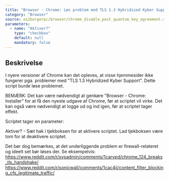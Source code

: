 ```yaml
---
title: "Browser - Chrome: Løs problem med TLS 1.3 Hybridized Kyber Support"
category: "Browser"
source: os2borgerpc/browser/chrome_disable_post_quantum_key_agreement.sh
parameters:
  - name: "Aktiver?"
    type: "checkbox"
    default: null
    mandatory: false
---
```


## Beskrivelse
I nyere versioner af Chrome kan det opleves, at visse hjemmesider ikke fungerer pga. problemer med "TLS 1.3 Hybridized Kyber Support".
Dette script burde løse problemet.

BEMÆRK: Det kan være nødvendigt at genkøre "Browser - Chrome: Installer" for at få den nyeste udgave af Chrome, før at scriptet vil virke.
Det kan også være nødvendigt at logge ud og ind igen, før at scriptet tager effekt.

Scriptet tager en parameter:

Aktiver? - Sæt hak i tjekboksen for at aktivere scriptet.
Lad tjekboksen være tom for at deaktivere scriptet.

Det bør dog bemærkes, at det underliggende problem er firewall-relateret og ideelt set bør løses der.
Se eksempelvis:
https://www.reddit.com/r/sysadmin/comments/1carvpd/chrome_124_breaks_tls_handshake/
https://www.reddit.com/r/sonicwall/comments/1cac4ii/content_filter_blocking_cfs_legitimate_traffic/
